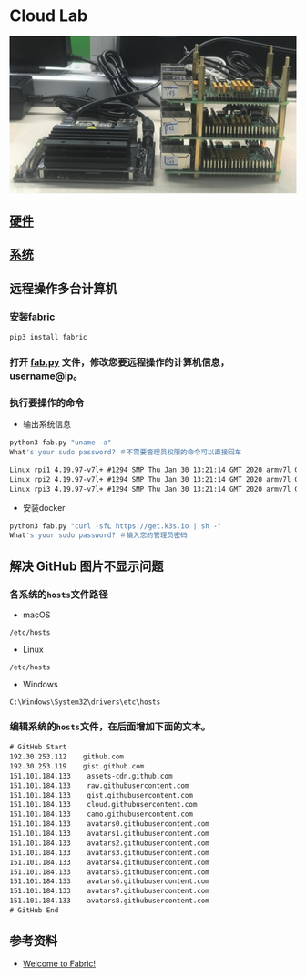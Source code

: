 # Cloud Lab
![](logo.jpg)

## [硬件](hardware)

## [系统](system)

## 远程操作多台计算机
### 安装fabric
```bash
pip3 install fabric
```

### 打开 [fab.py](fab.py) 文件，修改您要远程操作的计算机信息，username@ip。

### 执行要操作的命令
* 输出系统信息
```bash
python3 fab.py "uname -a"
What's your sudo password? ＃不需要管理员权限的命令可以直接回车
```
```txt
Linux rpi1 4.19.97-v7l+ #1294 SMP Thu Jan 30 13:21:14 GMT 2020 armv7l GNU/Linux
Linux rpi2 4.19.97-v7l+ #1294 SMP Thu Jan 30 13:21:14 GMT 2020 armv7l GNU/Linux
Linux rpi3 4.19.97-v7l+ #1294 SMP Thu Jan 30 13:21:14 GMT 2020 armv7l GNU/Linux
```

* 安装docker
```bash
python3 fab.py "curl -sfL https://get.k3s.io | sh -"
What's your sudo password? ＃输入您的管理员密码
```


## 解决 GitHub 图片不显示问题
### 各系统的```hosts```文件路径
* macOS
```
/etc/hosts
```
* Linux
```
/etc/hosts
```
* Windows
```
C:\Windows\System32\drivers\etc\hosts
```

### 编辑系统的```hosts```文件，在后面增加下面的文本。
```txt
# GitHub Start
192.30.253.112    github.com
192.30.253.119    gist.github.com
151.101.184.133    assets-cdn.github.com
151.101.184.133    raw.githubusercontent.com
151.101.184.133    gist.githubusercontent.com
151.101.184.133    cloud.githubusercontent.com
151.101.184.133    camo.githubusercontent.com
151.101.184.133    avatars0.githubusercontent.com
151.101.184.133    avatars1.githubusercontent.com
151.101.184.133    avatars2.githubusercontent.com
151.101.184.133    avatars3.githubusercontent.com
151.101.184.133    avatars4.githubusercontent.com
151.101.184.133    avatars5.githubusercontent.com
151.101.184.133    avatars6.githubusercontent.com
151.101.184.133    avatars7.githubusercontent.com
151.101.184.133    avatars8.githubusercontent.com
# GitHub End
```

## 参考资料
* [Welcome to Fabric!](https://www.fabfile.org/)
